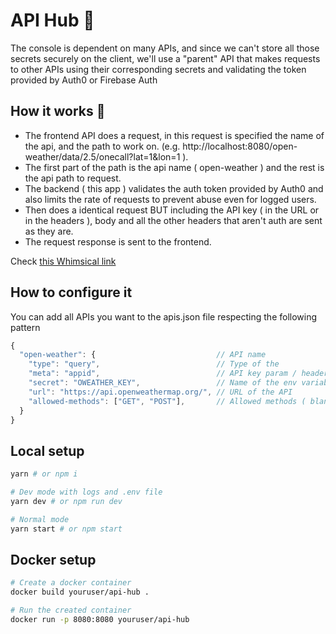 # API Hub 🔑

The console is dependent on many APIs, and since we can't store all those secrets securely on the client, we'll use a "parent" API that makes requests to other APIs using their corresponding secrets and validating the token provided by Auth0 or Firebase Auth

## How it works 🤔
- The frontend API does a request, in this request is specified the name of the api, and the path to work on. (e.g. http://localhost:8080/open-weather/data/2.5/onecall?lat=1&lon=1 ).
- The first part of the path is the api name ( open-weather ) and the rest is the api path to request.
- The backend ( this app ) validates the auth token provided by Auth0 and also limits the rate of requests to prevent abuse even for logged users.
- Then does a identical request BUT including the API key ( in the URL or in the headers ), body and all the other headers that aren't auth are sent as they are.
- The request response is sent to the frontend.

Check [this Whimsical link](https://whimsical.com/Cd5GytK42BAjnKvvRBo4JN)


## How to configure it
You can add all APIs you want to the apis.json file respecting the following pattern
```jsx
{
  "open-weather": {                           // API name
    "type": "query",                          // Type of the 
    "meta": "appid",                          // API key param / header name
    "secret": "OWEATHER_KEY",                 // Name of the env variable containing the secret
    "url": "https://api.openweathermap.org/", // URL of the API
    "allowed-methods": ["GET", "POST"],       // Allowed methods ( blank is all )
  }
}
```

## Local setup
```bash
yarn # or npm i

# Dev mode with logs and .env file
yarn dev # or npm run dev

# Normal mode
yarn start # or npm start
```


## Docker setup
```bash
# Create a docker container
docker build youruser/api-hub .

# Run the created container
docker run -p 8080:8080 youruser/api-hub
```